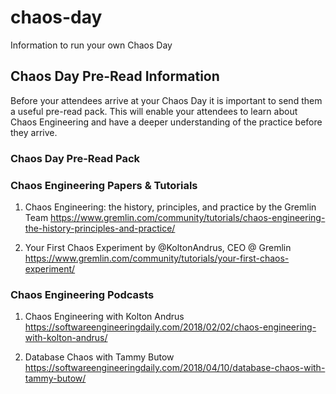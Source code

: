 # chaos-day
Information to run your own Chaos Day

## Chaos Day Pre-Read Information

Before your attendees arrive at your Chaos Day it is important to send them a useful pre-read pack. 
This will enable your attendees to learn about Chaos Engineering and have a deeper understanding of the practice before they arrive. 

### Chaos Day Pre-Read Pack

### Chaos Engineering Papers & Tutorials

1. Chaos Engineering: the history, principles, and practice by the Gremlin Team
https://www.gremlin.com/community/tutorials/chaos-engineering-the-history-principles-and-practice/

2. Your First Chaos Experiment by @KoltonAndrus, CEO @ Gremlin
https://www.gremlin.com/community/tutorials/your-first-chaos-experiment/


### Chaos Engineering Podcasts

1. Chaos Engineering with Kolton Andrus
https://softwareengineeringdaily.com/2018/02/02/chaos-engineering-with-kolton-andrus/

2. Database Chaos with Tammy Butow
https://softwareengineeringdaily.com/2018/04/10/database-chaos-with-tammy-butow/
